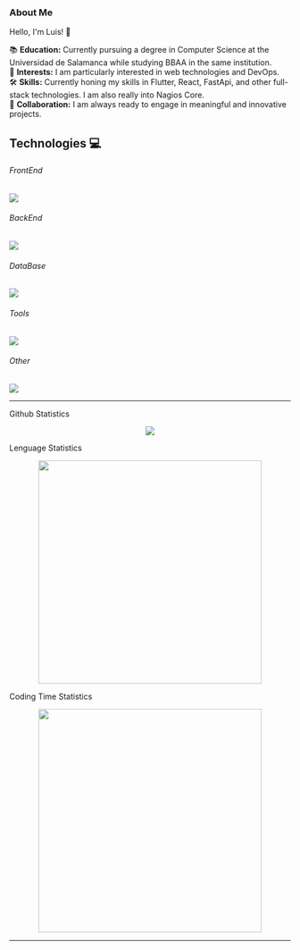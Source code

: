 ### About Me

Hello, I'm Luis! 👋
 
📚 **Education:** Currently pursuing a degree in Computer Science at the Universidad de Salamanca while studying BBAA in the same institution.
<br>
💼 **Interests:** I am particularly interested in web technologies and DevOps. 
<br>
🛠 **Skills:** Currently honing my skills in Flutter, React, FastApi, and other full-stack technologies. I am also really into Nagios Core.
<br>
🤝 **Collaboration:** I am always ready to engage in meaningful and innovative projects.  

## Technologies 💻
<p align="center">
  <h6>FrontEnd</h6>
  <a href="https://skillicons.dev">
    <img src="https://skillicons.dev/icons?i=react,js,css,html" />
  </a>
</p>
<p align="center">
  <h6>BackEnd</h6>
  <a href="https://skillicons.dev">
    <img src="https://skillicons.dev/icons?i=py,c,java,dart,fastapi" />
  </a>
</p>
<p align="center">
  <h6>DataBase</h6>
  <a href="https://skillicons.dev">
    <img src="https://skillicons.dev/icons?i=mysql,firebase" />
  </a>
</p>
<p align="center">
  <h6>Tools</h6>
  <a href="https://skillicons.dev">
    <img src="https://skillicons.dev/icons?i=git,discord,jest,figma,flutter,docker,postman,githubactions" />
  </a>
</p>
<p align="center">
  <h6>Other</h6>
  <a href="https://skillicons.dev">
    <img src="https://skillicons.dev/icons?i=linux,bash,cs" />
  </a>
</p>

<hr>
<detail>
  <summary>Github Statistics</summary>
  <p align="center">
    <img src="https://github-readme-stats.vercel.app/api?username=lgomez15&show_icons=true&theme=dark">
  </p>
</detail>
<detail>
  <summary>Lenguage Statistics</summary>
  <p align="center">
<img src="https://wakatime.com/share/@018bc494-6fbe-45e3-acf0-9b1495c1e243/ad633720-3a25-431d-99ed-e743ba44aa54.svg" height=400 />
  </p>
</detail>
<detail>
  <summary>Coding Time Statistics</summary>
  <p align="center">
<img src="https://wakatime.com/share/@018bc494-6fbe-45e3-acf0-9b1495c1e243/98869343-eed5-4ef1-b10b-b076f119c2a2.svg" height=400 />
  </p>
</detail>

<hr>
<!--START_SECTION:waka-->

<!--END_SECTION:waka-->
